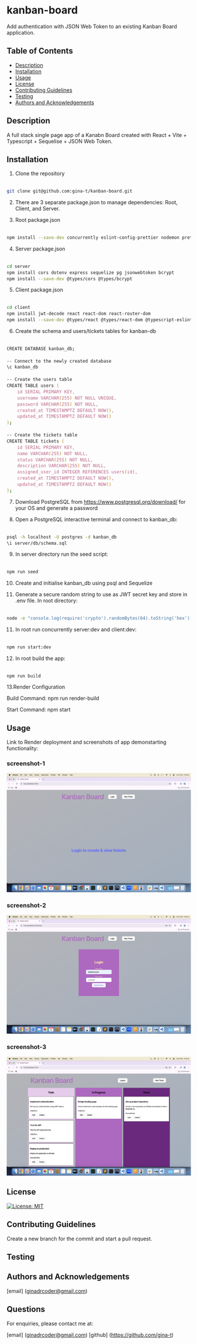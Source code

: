 # kanban-board

Add authentication with JSON Web Token to an existing Kanban Board application.

## Table of Contents

- [Description](#description)
- [Installation](#installation)
- [Usage](#usage)
- [License](#license)
- [Contributing Guidelines](#contributing-guidelines)
- [Testing](#testing)
- [Authors and Acknowledgements](#authors-and-acknowledgements)


## Description

A full stack single page app of a Kanabn Board created with React + Vite + Typescript + Sequelise + JSON Web Token.

## Installation

1. Clone the repository

```zsh

git clone git@github.com:gina-t/kanban-board.git

```

2. There are 3 separate package.json to manage dependencies: Root, Client, and Server.

3. Root package.json

```zsh

npm install --save-dev concurrently eslint-config-prettier nodemon prettier typescript wait-on

```
4. Server package.json

```zsh

cd server
npm install cors dotenv express sequelize pg jsonwebtoken bcrypt
npm install --save-dev @types/cors @types/bcrypt

```

5. Client package.json

```zsh

cd client
npm install jwt-decode react react-dom react-router-dom 
npm install --save-dev @types/react @types/react-dom @typescript-eslint @vitejs/plugin-react eslint eslint-plugin-react-hooks eslint-plugin-react-refresh typescript vite

```

6. Create the schema and users/tickets tables for kanban-db

```zsh

CREATE DATABASE kanban_db;

-- Connect to the newly created database
\c kanban_db

-- Create the users table
CREATE TABLE users (
    id SERIAL PRIMARY KEY,
    username VARCHAR(255) NOT NULL UNIQUE,
    password VARCHAR(255) NOT NULL,
    created_at TIMESTAMPTZ DEFAULT NOW(),
    updated_at TIMESTAMPTZ DEFAULT NOW()
);

-- Create the tickets table
CREATE TABLE tickets (
    id SERIAL PRIMARY KEY,
    name VARCHAR(255) NOT NULL,
    status VARCHAR(255) NOT NULL,
    description VARCHAR(255) NOT NULL,
    assigned_user_id INTEGER REFERENCES users(id),
    created_at TIMESTAMPTZ DEFAULT NOW(),
    updated_at TIMESTAMPTZ DEFAULT NOW()
);

```

7. Download PostgreSQL from https://www.postgresql.org/download/ for your OS and generate a password

8. Open a PostgreSQL interactive terminal and connect to kanban_db:

```zsh

psql -h localhost -U postgres -d kanban_db
\i server/db/schema.sql

```

9. In server directory run the seed script:

```zsh

npm run seed

```

10. Create and initialise kanban_db using psql and Sequelize

11. Generate a secure random string to use as JWT secret key and store in .env file. In root directory:

```zsh

node -e "console.log(require('crypto').randomBytes(64).toString('hex'))"

```
11. In root run concurrently server:dev and client:dev:

```zsh

npm run start:dev

```
12. In root build the app:

```zsh

npm run build

```
13.Render Configuration

Build Command: npm run render-build

Start Command: npm start


## Usage

Link to Render deployment and screenshots of app demonstarting functionality:

[](https://kanban-board.onrender.com)

### screenshot-1
![home page](./client/src/assets/screenshot-1.png)

### screenshot-2
![login page](./client/src/assets/screenshot-2.png)

### screenshot-3
![board page](./client/src/assets/screenshot-3.png)

## License

[![License: MIT](https://img.shields.io/badge/License-MIT-yellow.svg)](https://opensource.org/licenses/MIT)

## Contributing Guidelines

Create a new branch for the commit and start a pull request.

## Testing


## Authors and Acknowledgements

[email] (ginadrcoder@gmail.com)


## Questions

For enquiries, please contact me at:

[email] (ginadrcoder@gmail.com)
[github] (https://github.com/gina-t)


